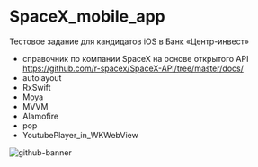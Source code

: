 # SpaceX_mobile_app

Тестовое задание для кандидатов iOS в Банк «Центр-инвест»

- справочник по компании SpaceX на основе открытого API https://github.com/r-spacex/SpaceX-API/tree/master/docs/
- autolayout
- RxSwift
- Moya
- MVVM
- Alamofire
- pop
- YoutubePlayer_in_WKWebView


<img alt="github-banner" src="https://github.com/AAASASN/SpaceX_mobile_app/blob/main/GIF/Simulator%20Screen%20Recording%20-%20iPhone%2014%20Pro%20-%202023-05-13%20at%2018.00.17.gif">

